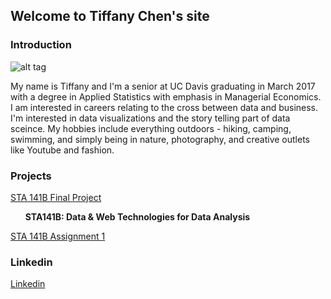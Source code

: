 ## Welcome to Tiffany Chen's site

### Introduction
![alt tag](https://github.com/itstiffchen/itstiffchen.github.io/blob/master/tiff.png)

My name is Tiffany and I'm a senior at UC Davis graduating in March 2017 with a degree in Applied Statistics with emphasis in Managerial Economics. I am interested in careers relating to the cross between data and business. I'm interested in data visualizations and the story telling part of data sceince. My hobbies include everything outdoors - hiking, camping, swimming, and simply being in nature, photography, and creative outlets like Youtube and fashion.

###  Projects
[STA 141B Final Project](https://github.com/itstiffchen/sta141proj)
<ul>
<b>STA141B: Data & Web Technologies for Data Analysis</b>
<a href="assignments/assignment1.html" title="assignment 1"</a>
</ul>

[STA 141B Assignment 1](https://github.com/itstiffchen/itstiffchen.github.io/blob/master/assignment1.ipynb)

###  Linkedin
[Linkedin](https://linkedin.com/in/tiffchenn)

